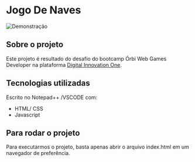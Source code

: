 # Jogo De Naves

![Demonstração](C:\Proj-DIO\Orbi-stuff\jogo-de-naves\JogoDeNavesDemo.gif)

## Sobre o projeto

Este projeto é resultado do desafio do bootcamp Órbi Web Games Developer na plataforma [Digital Innovation One](https://www.dio.me).

## Tecnologias utilizadas

Escrito no Notepad++ /VSCODE com:

- HTML/ CSS
- Javascript

## Para rodar o projeto

Para executarmos o projeto, basta apenas abrir o arquivo index.html em um navegador de preferência.